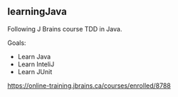 ## learningJava

Following J Brains course TDD in Java. 

Goals: 
* Learn Java
* Learn InteliJ
* Learn JUnit

https://online-training.jbrains.ca/courses/enrolled/8788 